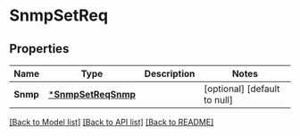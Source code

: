 # SnmpSetReq

## Properties
Name | Type | Description | Notes
------------ | ------------- | ------------- | -------------
**Snmp** | [***SnmpSetReqSnmp**](SnmpSetReq_Snmp.md) |  | [optional] [default to null]

[[Back to Model list]](../README.md#documentation-for-models) [[Back to API list]](../README.md#documentation-for-api-endpoints) [[Back to README]](../README.md)



